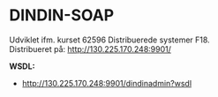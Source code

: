 # DINDIN-SOAP

Udviklet ifm. kurset 62596 Distribuerede systemer F18. 
<br> Distribueret på: http://130.225.170.248:9901/ <br>


<b>WSDL:</b>
- http://130.225.170.248:9901/dindinadmin?wsdl


